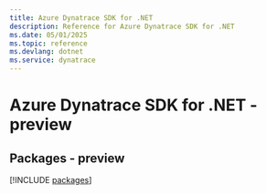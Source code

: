 ```yaml
---
title: Azure Dynatrace SDK for .NET
description: Reference for Azure Dynatrace SDK for .NET
ms.date: 05/01/2025
ms.topic: reference
ms.devlang: dotnet
ms.service: dynatrace
---
```

# Azure Dynatrace SDK for .NET - preview
## Packages - preview
[!INCLUDE [packages](dynatrace-index.md)]